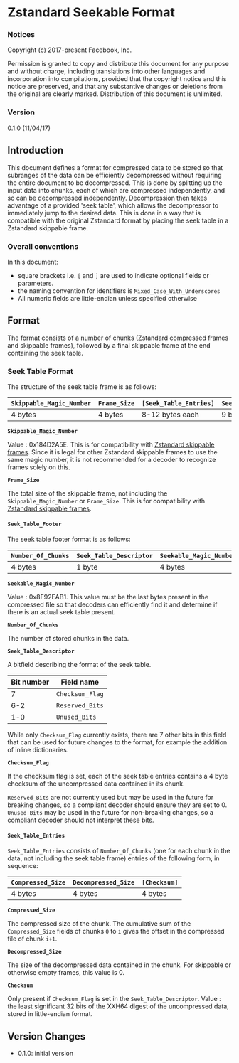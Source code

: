 # Zstandard Seekable Format

### Notices

Copyright (c) 2017-present Facebook, Inc.

Permission is granted to copy and distribute this document
for any purpose and without charge,
including translations into other languages
and incorporation into compilations,
provided that the copyright notice and this notice are preserved,
and that any substantive changes or deletions from the original
are clearly marked.
Distribution of this document is unlimited.

### Version
0.1.0 (11/04/17)

## Introduction
This document defines a format for compressed data to be stored so that subranges of the data can be efficiently decompressed without requiring the entire document to be decompressed.
This is done by splitting up the input data into chunks,
each of which are compressed independently,
and so can be decompressed independently.
Decompression then takes advantage of a provided 'seek table', which allows the decompressor to immediately jump to the desired data.  This is done in a way that is compatible with the original Zstandard format by placing the seek table in a Zstandard skippable frame.

### Overall conventions
In this document:
- square brackets i.e. `[` and `]` are used to indicate optional fields or parameters.
- the naming convention for identifiers is `Mixed_Case_With_Underscores`
- All numeric fields are little-endian unless specified otherwise

## Format

The format consists of a number of chunks (Zstandard compressed frames and skippable frames), followed by a final skippable frame at the end containing the seek table.

### Seek Table Format
The structure of the seek table frame is as follows:

|`Skippable_Magic_Number`|`Frame_Size`|`[Seek_Table_Entries]`|`Seek_Table_Footer`|
|------------------------|------------|----------------------|-------------------|
| 4 bytes                | 4 bytes    | 8-12 bytes each      | 9 bytes           |

__`Skippable_Magic_Number`__

Value : 0x184D2A5E.
This is for compatibility with [Zstandard skippable frames].
Since it is legal for other Zstandard skippable frames to use the same
magic number, it is not recommended for a decoder to recognize frames
solely on this.

__`Frame_Size`__

The total size of the skippable frame, not including the `Skippable_Magic_Number` or `Frame_Size`.
This is for compatibility with [Zstandard skippable frames].

[Zstandard skippable frames]: https://github.com/facebook/zstd/blob/master/doc/zstd_compression_format.md#skippable-frames

#### `Seek_Table_Footer`
The seek table footer format is as follows:

|`Number_Of_Chunks`|`Seek_Table_Descriptor`|`Seekable_Magic_Number`|
|------------------|-----------------------|-----------------------|
| 4 bytes          | 1 byte                | 4 bytes               |

__`Seekable_Magic_Number`__

Value : 0x8F92EAB1.
This value must be the last bytes present in the compressed file so that decoders
can efficiently find it and determine if there is an actual seek table present.

__`Number_Of_Chunks`__

The number of stored chunks in the data.

__`Seek_Table_Descriptor`__

A bitfield describing the format of the seek table.

| Bit number | Field name                |
| ---------- | ----------                |
| 7          | `Checksum_Flag`           |
| 6-2        | `Reserved_Bits`           |
| 1-0        | `Unused_Bits`             |

While only `Checksum_Flag` currently exists, there are 7 other bits in this field that can be used for future changes to the format,
for example the addition of inline dictionaries.

__`Checksum_Flag`__

If the checksum flag is set, each of the seek table entries contains a 4 byte checksum of the uncompressed data contained in its chunk.

`Reserved_Bits` are not currently used but may be used in the future for breaking changes, so a compliant decoder should ensure they are set to 0.  `Unused_Bits` may be used in the future for non-breaking changes, so a compliant decoder should not interpret these bits.

#### __`Seek_Table_Entries`__

`Seek_Table_Entries` consists of `Number_Of_Chunks` (one for each chunk in the data, not including the seek table frame) entries of the following form, in sequence:

|`Compressed_Size`|`Decompressed_Size`|`[Checksum]`|
|-----------------|-------------------|------------|
| 4 bytes         | 4 bytes           | 4 bytes    |

__`Compressed_Size`__

The compressed size of the chunk.
The cumulative sum of the `Compressed_Size` fields of chunks `0` to `i` gives the offset in the compressed file of chunk `i+1`.

__`Decompressed_Size`__

The size of the decompressed data contained in the chunk.  For skippable or otherwise empty frames, this value is 0.

__`Checksum`__

Only present if `Checksum_Flag` is set in the `Seek_Table_Descriptor`.  Value : the least significant 32 bits of the XXH64 digest of the uncompressed data, stored in little-endian format.

## Version Changes
- 0.1.0: initial version
